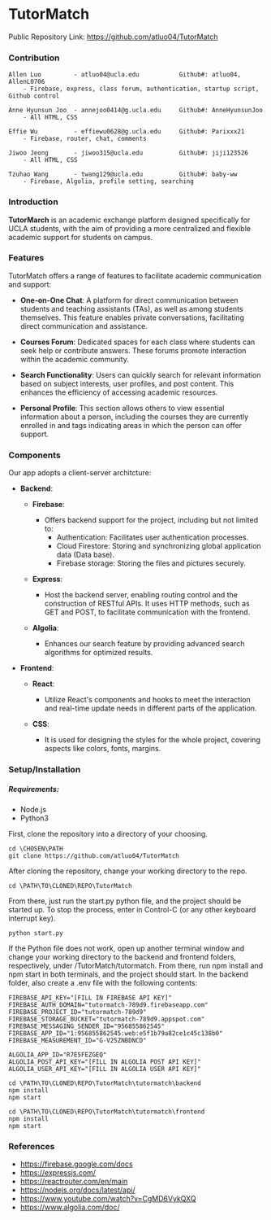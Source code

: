 # TutorMatch
Public Repository Link: https://github.com/atluo04/TutorMatch

### Contribution
    Allen Luo         - atluo04@ucla.edu           Github#: atluo04, AllenL0706    
        - Firebase, express, class forum, authentication, startup script, Github control
        
    Anne Hyunsun Joo  - annejoo0414@g.ucla.edu     Github#: AnneHyunsunJoo         
        - All HTML, CSS
        
    Effie Wu          - effiewu0628@g.ucla.edu     Github#: Parixxx21              
        - Firebase, router, chat, comments
        
    Jiwoo Jeong       - jiwoo315@ucla.edu          Github#: jiji123526             
        - All HTML, CSS
        
    Tzuhao Wang       - twang129@ucla.edu          Github#: baby-ww                
        - Firebase, Algolia, profile setting, searching


### Introduction
 **TutorMarch** is an academic exchange platform designed specifically for UCLA students, with the aim of providing a more centralized and flexible academic support for students on campus. 

### Features
TutorMatch offers a range of features to facilitate academic communication and support:

- **One-on-One Chat**: A platform for direct communication between students and teaching assistants (TAs), as well as among students themselves. This feature enables private conversations, facilitating direct communication and assistance. 

- **Courses Forum**: Dedicated spaces for each class where students can seek help or contribute answers. These forums promote interaction within the academic community.

- **Search Functionality**: Users can quickly search for relevant information based on subject interests, user profiles, and post content. This enhances the efficiency of accessing academic resources.

- **Personal Profile**: This section allows others to view essential information about a person, including the courses they are currently enrolled in and tags indicating areas in which the person can offer support.


### Components
Our app adopts a client-server architcture:
- **Backend**:
    - **Firebase**: 
        - Offers backend support for the project, including but not limited to:
            - Authentication: Facilitates user authentication processes.
            - Cloud Firestore: Storing and synchronizing global application data (Data base).
            - Firebase storage: Storing the files and pictures securely.

    - **Express**: 
        - Host the backend server, enabling routing control and the construction of RESTful APIs. It uses HTTP methods, such as GET and POST, to facilitate communication with the frontend.
    - **Algolia**:
        - Enhances our search feature by providing advanced search algorithms for optimized results.

- **Frontend**:
    - **React**: 
        - Utilize React's components and hooks to meet the interaction and real-time update needs in different parts of the application.
     
    - **CSS**:
        - It is used for designing the styles for the whole project, covering aspects like colors, fonts, margins.


### Setup/Installation
##### Requirements:
- Node.js
- Python3

First, clone the repository into a directory of your choosing.
```
cd \CHOSEN\PATH
git clone https://github.com/atluo04/TutorMatch
```
After cloning the repository, change your working directory to the repo.
```
cd \PATH\TO\CLONED\REPO\TutorMatch
```
From there, just run the start.py python file, and the project should be started up. To stop the process, enter in Control-C (or any other keyboard interrupt key).
```
python start.py
```
If the Python file does not work, open up another terminal window and change your working directory to the backend and frontend folders, respectively, under /TutorMatch/tutormatch. From there, run npm install and npm start in both terminals, and the project should start.
In the backend folder, also create a .env file with the following contents:
```
FIREBASE_API_KEY="[FILL IN FIREBASE API KEY]"
FIREBASE_AUTH_DOMAIN="tutormatch-789d9.firebaseapp.com"
FIREBASE_PROJECT_ID="tutormatch-789d9"
FIREBASE_STORAGE_BUCKET="tutormatch-789d9.appspot.com"
FIREBASE_MESSAGING_SENDER_ID="956855862545"
FIREBASE_APP_ID="1:956855862545:web:e5f1b79a82ce1c45c138b0"
FIREBASE_MEASUREMENT_ID="G-V25ZNBDNCD"

ALGOLIA_APP_ID="R7E5FEZGEQ"
ALGOLIA_POST_API_KEY="[FILL IN ALGOLIA POST API KEY]"
ALGOLIA_USER_API_KEY="[FILL IN ALGOLIA USER API KEY]"

```
```
cd \PATH\TO\CLONED\REPO\TutorMatch\tutormatch\backend
npm install
npm start
```
```
cd \PATH\TO\CLONED\REPO\TutorMatch\tutormatch\frontend
npm install
npm start
```


### References
- https://firebase.google.com/docs
- https://expressjs.com/
- https://reactrouter.com/en/main
- https://nodejs.org/docs/latest/api/
- https://www.youtube.com/watch?v=CgMD6VykQXQ
- https://www.algolia.com/doc/
